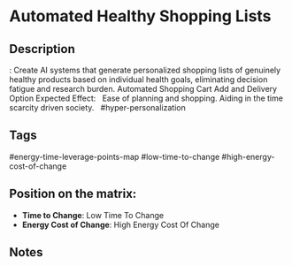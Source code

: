 # Automated Healthy Shopping Lists

## Description
: Create AI systems that generate personalized shopping lists of genuinely healthy products based on individual health goals, eliminating decision fatigue and research burden.   Automated Shopping Cart Add and Delivery Option  Expected Effect:   Ease of planning and shopping. Aiding in the time scarcity driven society.     #hyper-personalization

## Tags
#energy-time-leverage-points-map #low-time-to-change #high-energy-cost-of-change

## Position on the matrix:
- **Time to Change**: Low Time To Change
- **Energy Cost of Change**: High Energy Cost Of Change

## Notes
<!-- Add your notes here -->
